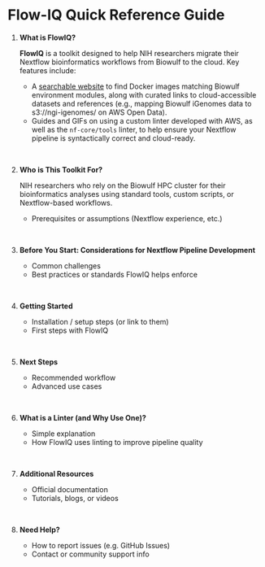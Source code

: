 # Flow-IQ Quick Reference Guide

1. **What is FlowIQ?**
   
   **FlowIQ** is a toolkit designed to help NIH researchers migrate their Nextflow bioinformatics workflows from Biowulf to the cloud.
  Key features include:
      - A [searchable website](https://nci-dceg.github.io/Flow-IQ/) to find Docker images matching Biowulf environment modules, along with curated links to cloud-accessible datasets and references (e.g., mapping Biowulf iGenomes data to s3://ngi-igenomes/ on AWS Open Data).
      - Guides and GIFs on using a custom linter developed with AWS, as well as the `nf-core/tools` linter, to help ensure your Nextflow pipeline is syntactically correct and cloud-ready.
  
<br>


2. **Who is This Toolkit For?**

   NIH researchers who rely on the Biowulf HPC cluster for their bioinformatics analyses using standard tools, custom scripts, or Nextflow-based workflows.
   * Prerequisites or assumptions (Nextflow experience, etc.)

<br>


3. **Before You Start: Considerations for Nextflow Pipeline Development**

   * Common challenges
   * Best practices or standards FlowIQ helps enforce

<br>


4. **Getting Started**

   * Installation / setup steps (or link to them)
   * First steps with FlowIQ
<br>


5. **Next Steps**

   * Recommended workflow
   * Advanced use cases
<br>


6. **What is a Linter (and Why Use One)?**

   * Simple explanation
   * How FlowIQ uses linting to improve pipeline quality
<br>


7. **Additional Resources**

   * Official documentation
   * Tutorials, blogs, or videos
<br>


8. **Need Help?**

   * How to report issues (e.g. GitHub Issues)
   * Contact or community support info
